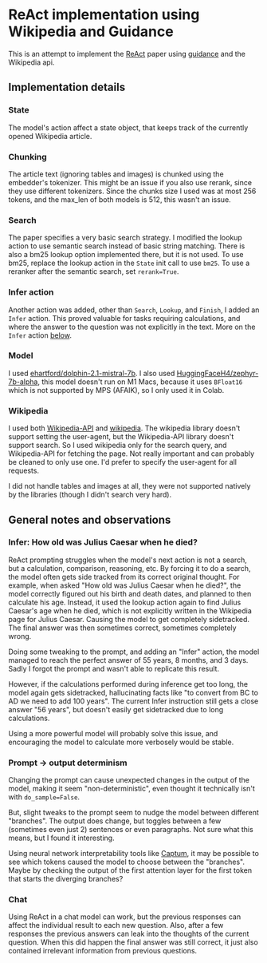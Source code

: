 # ReAct implementation using Wikipedia and Guidance

This is an attempt to implement the [ReAct](https://arxiv.org/pdf/2210.03629.pdf) paper
using [guidance](https://github.com/guidance-ai/guidance) and the Wikipedia api.

## Implementation details

### State

The model's action affect a state object, that keeps track of the currently opened
Wikipedia article.

### Chunking

The article text (ignoring tables and images) is chunked using the embedder's
tokenizer. This might be an issue if you also use rerank, since they use different
tokenizers. Since the chunks size I used was at most 256 tokens, and the max_len of
both models is 512, this wasn't an issue.

### Search

The paper specifies a very basic search strategy. I modified the lookup action to use
semantic search instead of basic string matching. There is also a bm25 lookup option
implemented there, but it is not used. To use bm25, replace the lookup action in
the `State` init call to use `bm25`. To use a reranker after the semantic search,
set `rerank=True`.

### Infer action

Another action was added, other than `Search`, `Lookup`, and `Finish`, I added an `Infer` action.
This proved valuable for tasks requiring calculations, and where the answer to the
question was not explicitly in the text. More on the `Infer` action [below](#infer-how-old-was-julius-caesar-when-he-died).

### Model

I used [ehartford/dolphin-2.1-mistral-7b](https://huggingface.co/ehartford/dolphin-2.1-mistral-7b).
I also used [HuggingFaceH4/zephyr-7b-alpha](https://huggingface.co/HuggingFaceH4/zephyr-7b-alpha),
this model doesn't run on M1 Macs, because it uses `BFloat16` which is not supported by
MPS (AFAIK), so I only used it in Colab.

### Wikipedia

I used both [Wikipedia-API](https://pypi.org/project/Wikipedia-API/) and
[wikipedia](https://pypi.org/project/wikipedia/). The wikipedia library doesn't support setting
the user-agent, but the Wikipedia-API library doesn't support search. So I used wikipedia only
for the search query, and Wikipedia-API for fetching the page. Not really important and can probably
be cleaned to only use one. I'd prefer to specify the user-agent for all requests.

I did not handle tables and images at all, they were not supported natively by the libraries (though
I didn't search very hard).

## General notes and observations

### Infer: How old was Julius Caesar when he died?

ReAct prompting struggles when the model's next action is not a search, but a calculation,
comparison, reasoning, etc. By forcing it to do a search, the model often gets side tracked
from its correct original thought. For example, when asked "How old was Julius
Caesar when he died?", the model correctly figured out his birth and death dates, and
planned to then calculate his age. Instead, it used the lookup action again to find Julius
Caesar's age when he died, which is not explicitly written in the Wikipedia page for
Julius Caesar. Causing the model to get completely sidetracked. The final answer was then
sometimes correct, sometimes completely wrong.

Doing some tweaking to the prompt, and adding an "Infer" action, the model managed
to reach the perfect answer of 55 years, 8 months, and 3 days. Sadly I forgot the
prompt and wasn't able to replicate this result.

However, if the calculations performed during inference get too long, the model again
gets sidetracked, hallucinating facts like "to convert from BC to AD we need to add
100 years". The current Infer instruction still gets a close answer "56 years", but
doesn't easily get sidetracked due to long calculations.

Using a more powerful model will probably solve this issue, and encouraging the model
to calculate more verbosely would be stable.

### Prompt -> output determinism

Changing the prompt can cause unexpected changes in the output of the model, making it
seem "non-deterministic", even thought it technically isn't with `do_sample=False`.

But, slight tweaks to the prompt seem to nudge the model between different "branches".
The output does change, but toggles between a few (sometimes even just 2) sentences
or even paragraphs. Not sure what this means, but I found it interesting.

Using neural network interpretability tools like [Captum](https://github.com/pytorch/captum),
it may be possible to see which tokens caused the model to choose between the "branches".
Maybe by checking the output of the first attention layer for the first token that
starts the diverging branches?

### Chat

Using ReAct in a chat model can work, but the previous responses can affect the individual
result to each new question. Also, after a few responses the previous answers can leak
into the thoughts of the current question. When this did happen the final answer was
still correct, it just also contained irrelevant information from previous questions.
